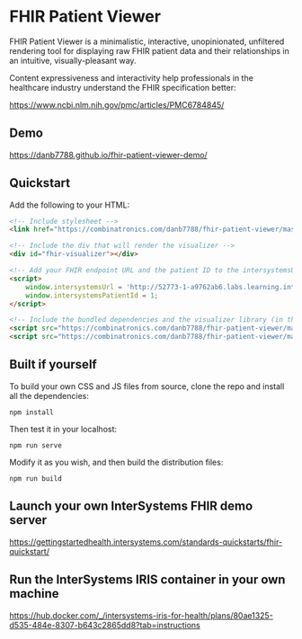 # FHIR Patient Viewer

FHIR Patient Viewer is a minimalistic, interactive, unopinionated, unfiltered rendering 
tool for displaying raw FHIR patient data and their relationships in an intuitive,
visually-pleasant way.

Content expressiveness and interactivity help professionals in the healthcare 
industry understand the FHIR specification better:

https://www.ncbi.nlm.nih.gov/pmc/articles/PMC6784845/

## Demo

https://danb7788.github.io/fhir-patient-viewer-demo/

## Quickstart
Add the following to your HTML:
```html
<!-- Include stylesheet -->
<link href="https://combinatronics.com/danb7788/fhir-patient-viewer/master/dist/css/fhir-patient-viewer.css" rel="stylesheet" />

<!-- Include the div that will render the visualizer -->
<div id="fhir-visualizer"></div>

<!-- Add your FHIR endpoint URL and the patient ID to the intersystemsUrl global object -->
<script>
    window.intersystemsUrl = 'http://52773-1-a9762ab6.labs.learning.intersystems.com/csp/healthshare/fhirserver/fhir/r4/';
    window.intersystemsPatientId = 1;
</script>

<!-- Include the bundled dependencies and the visualizer library (in that order) -->
<script src="https://combinatronics.com/danb7788/fhir-patient-viewer/master/dist/js/fhir-patient-viewer-dependencies.js"></script>
<script src="https://combinatronics.com/danb7788/fhir-patient-viewer/master/dist/js/fhir-patient-viewer.js"></script>
```

## Built if yourself
To build your own CSS and JS files from source, clone the repo and install all the dependencies:
```
npm install
```
Then test it in your localhost:
```
npm run serve
```
Modify it as you wish, and then build the distribution files:
```
npm run build
```
## Launch your own InterSystems FHIR demo server

https://gettingstartedhealth.intersystems.com/standards-quickstarts/fhir-quickstart/

## Run the InterSystems IRIS container in your own machine

https://hub.docker.com/_/intersystems-iris-for-health/plans/80ae1325-d535-484e-8307-b643c2865dd8?tab=instructions

